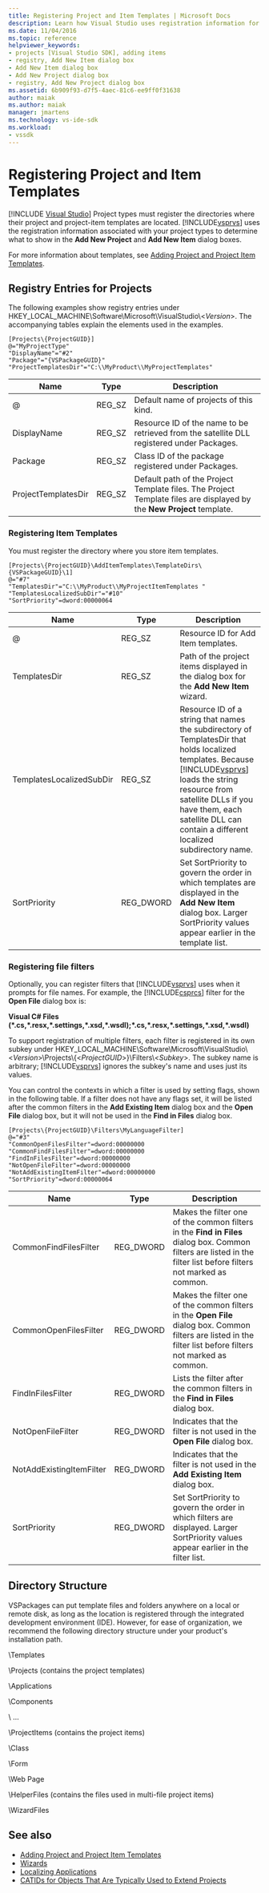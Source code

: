 ```yaml
---
title: Registering Project and Item Templates | Microsoft Docs
description: Learn how Visual Studio uses registration information for your project types to determine what to show in the Add New Project and Add New Item dialog boxes.
ms.date: 11/04/2016
ms.topic: reference
helpviewer_keywords:
- projects [Visual Studio SDK], adding items
- registry, Add New Item dialog box
- Add New Item dialog box
- Add New Project dialog box
- registry, Add New Project dialog box
ms.assetid: 6b909f93-d7f5-4aec-81c6-ee9ff0f31638
author: maiak
ms.author: maiak
manager: jmartens
ms.technology: vs-ide-sdk
ms.workload:
- vssdk
---
```

# Registering Project and Item Templates

 [!INCLUDE [Visual Studio](~/includes/applies-to-version/vs-windows-only.md)]
Project types must register the directories where their project and project-item templates are located. [!INCLUDE[vsprvs](../../code-quality/includes/vsprvs_md.md)] uses the registration information associated with your project types to determine what to show in the **Add New Project** and **Add New Item** dialog boxes.

 For more information about templates, see [Adding Project and Project Item Templates](../../extensibility/internals/adding-project-and-project-item-templates.md).

## Registry Entries for Projects
 The following examples show registry entries under HKEY_LOCAL_MACHINE\Software\Microsoft\VisualStudio\\<*Version*>. The accompanying tables explain the elements used in the examples.

```
[Projects\{ProjectGUID}]
@="MyProjectType"
"DisplayName"="#2"
"Package"="{VSPackageGUID}"
"ProjectTemplatesDir"="C:\\MyProduct\\MyProjectTemplates"
```

|Name|Type|Description|
|----------|----------|-----------------|
|@|REG_SZ|Default name of projects of this kind.|
|DisplayName|REG_SZ|Resource ID of the name to be retrieved from the satellite DLL registered under Packages.|
|Package|REG_SZ|Class ID of the package registered under Packages.|
|ProjectTemplatesDir|REG_SZ|Default path of the Project Template files. The Project Template files are displayed by the **New Project** template.|

### Registering Item Templates
 You must register the directory where you store item templates.

```
[Projects\{ProjectGUID}\AddItemTemplates\TemplateDirs\{VSPackageGUID}\1]
@="#7"
"TemplatesDir"="C:\\MyProduct\\MyProjectItemTemplates "
"TemplatesLocalizedSubDir"="#10"
"SortPriority"=dword:00000064
```

| Name | Type | Description |
|--------------------------|-----------| - |
| @ | REG_SZ | Resource ID for Add Item templates. |
| TemplatesDir | REG_SZ | Path of the project items displayed in the dialog box for the **Add New Item** wizard. |
| TemplatesLocalizedSubDir | REG_SZ | Resource ID of a string that names the subdirectory of TemplatesDir that holds localized templates. Because [!INCLUDE[vsprvs](../../code-quality/includes/vsprvs_md.md)] loads the string resource from satellite DLLs if you have them, each satellite DLL can contain a different localized subdirectory name. |
| SortPriority | REG_DWORD | Set SortPriority to govern the order in which templates are displayed in the **Add New Item** dialog box. Larger SortPriority values appear earlier in the template list. |

### Registering file filters
 Optionally, you can register filters that [!INCLUDE[vsprvs](../../code-quality/includes/vsprvs_md.md)] uses when it prompts for file names. For example, the [!INCLUDE[csprcs](../../data-tools/includes/csprcs_md.md)] filter for the **Open File** dialog box is:

 **Visual C# Files (\*.cs,\*.resx,\*.settings,\*.xsd,\*.wsdl);\*.cs,\*.resx,\*.settings,\*.xsd,\*.wsdl)**

 To support registration of multiple filters, each filter is registered in its own subkey under HKEY_LOCAL_MACHINE\Software\Microsoft\VisualStudio\\<*Version*>\Projects\\{\<*ProjectGUID*>}\Filters\\<*Subkey*>. The subkey name is arbitrary; [!INCLUDE[vsprvs](../../code-quality/includes/vsprvs_md.md)] ignores the subkey's name and uses just its values.

 You can control the contexts in which a filter is used by setting flags, shown in the following table. If a filter does not have any flags set, it will be listed after the common filters in the **Add Existing Item** dialog box and the **Open File** dialog box, but it will not be used in the **Find in Files** dialog box.

```
[Projects\{ProjectGUID}\Filters\MyLanguageFilter]
@="#3"
"CommonOpenFilesFilter"=dword:00000000
"CommonFindFilesFilter"=dword:00000000
"FindInFilesFilter"=dword:00000000
"NotOpenFileFilter"=dword:00000000
"NotAddExistingItemFilter"=dword:00000000
"SortPriority"=dword:00000064
```

|Name|Type|Description|
|----------|----------|-----------------|
|CommonFindFilesFilter|REG_DWORD|Makes the filter one of the common filters in the **Find in Files** dialog box. Common filters are listed in the filter list before filters not marked as common.|
|CommonOpenFilesFilter|REG_DWORD|Makes the filter one of the common filters in the **Open File** dialog box. Common filters are listed in the filter list before filters not marked as common.|
|FindInFilesFilter|REG_DWORD|Lists the filter after the common filters in the **Find in Files** dialog box.|
|NotOpenFileFilter|REG_DWORD|Indicates that the filter is not used in the **Open File** dialog box.|
|NotAddExistingItemFilter|REG_DWORD|Indicates that the filter is not used in the **Add Existing Item** dialog box.|
|SortPriority|REG_DWORD|Set SortPriority to govern the order in which filters are displayed. Larger SortPriority values appear earlier in the filter list.|

## Directory Structure
 VSPackages can put template files and folders anywhere on a local or remote disk, as long as the location is registered through the integrated development environment (IDE). However, for ease of organization, we recommend the following directory structure under your product's installation path.

 \Templates

 \Projects (contains the project templates)

 \Applications

 \Components

 \ ...

 \ProjectItems (contains the project items)

 \Class

 \Form

 \Web Page

 \HelperFiles (contains the files used in multi-file project items)

 \WizardFiles

## See also

- [Adding Project and Project Item Templates](../../extensibility/internals/adding-project-and-project-item-templates.md)
- [Wizards](../../extensibility/internals/wizards.md)
- [Localizing Applications](../../ide/globalizing-and-localizing-applications.md)
- [CATIDs for Objects That Are Typically Used to Extend Projects](../../extensibility/internals/catids-for-objects-that-are-typically-used-to-extend-projects.md)
